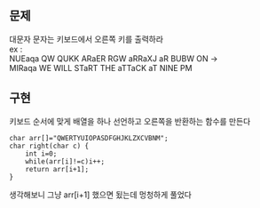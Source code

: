 ## 문제
대문자 문자는 키보드에서 오른쪽 키를 출력하라  
ex :  
NUEaqa QW QUKK ARaER RGW aRRaXJ aR BUBW ON →  
MIRaqa WE WILL STaRT THE aTTaCK aT NINE PM  
  
## 구현
키보드 순서에 맞게 배열을 하나 선언하고 오른쪽을 반환하는 함수를 만든다
```
char arr[]="QWERTYUIOPASDFGHJKLZXCVBNM";
char right(char c) {
	int i=0;
	while(arr[i]!=c)i++;
	return arr[i+1];
}
```
생각해보니 그냥 arr[i+1] 했으면 됬는데 멍청하게 풀었다
